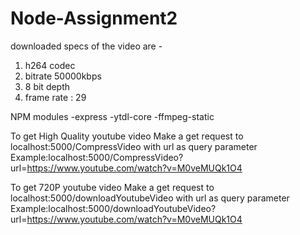 # Node-Assignment2

downloaded specs of the video are -
1) h264 codec
2) bitrate 50000kbps
3) 8 bit depth
4) frame rate : 29

NPM modules 
-express
-ytdl-core
-ffmpeg-static

To get High Quality youtube video Make a get request to 
localhost:5000/CompressVideo with url as query parameter
Example:localhost:5000/CompressVideo?url=https://www.youtube.com/watch?v=M0veMUQk1O4


To get 720P youtube video Make a get request to 
localhost:5000/downloadYoutubeVideo with url as query parameter
Example:localhost:5000/downloadYoutubeVideo?url=https://www.youtube.com/watch?v=M0veMUQk1O4
